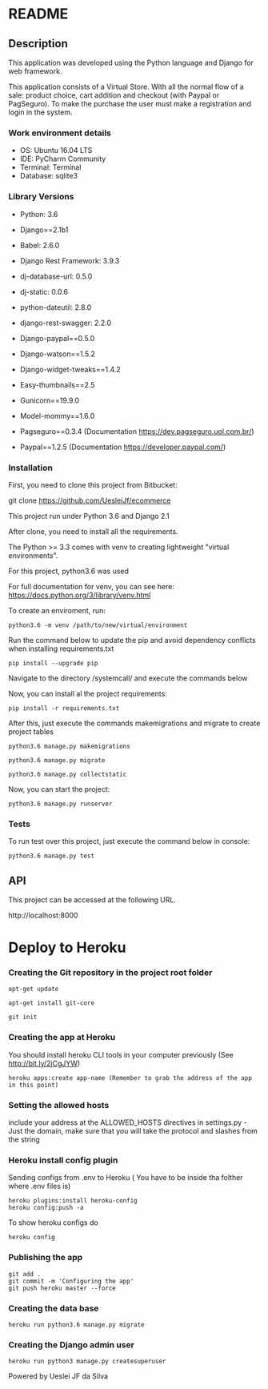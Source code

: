 # README

## Description

This application was developed using the Python language and Django for web framework.

This application consists of a Virtual Store. With all the normal flow of a sale: product choice, cart addition and checkout (with Paypal or PagSeguro).
To make the purchase the user must make a registration and login in the system.

### Work environment details

* OS: Ubuntu 16.04 LTS
* IDE: PyCharm Community
* Terminal: Terminal
* Database: sqlite3

### Library Versions

* Python:   3.6
* Django==2.1b1
* Babel: 2.6.0
* Django Rest Framework: 3.9.3
* dj-database-url: 0.5.0
* dj-static: 0.0.6
* python-dateutil: 2.8.0
* django-rest-swagger: 2.2.0
* Django-paypal==0.5.0
* Django-watson==1.5.2
* Django-widget-tweaks==1.4.2
* Easy-thumbnails==2.5
* Gunicorn==19.9.0
* Model-mommy==1.6.0

* Pagseguro==0.3.4 (Documentation https://dev.pagseguro.uol.com.br/)
* Paypal==1.2.5 (Documentation https://developer.paypal.com/)

### Installation

First, you need to clone this project from Bitbucket:

git clone https://github.com/UesleiJf/ecommerce

This project run under Python 3.6 and Django 2.1

After clone, you need to install all the requirements. 

The Python >= 3.3 comes with venv to creating lightweight "virtual environments".

For this project, python3.6 was used

For full documentation for venv, you can see here:
https://docs.python.org/3/library/venv.html

To create an enviroment, run:

    python3.6 -m venv /path/to/new/virtual/environment

Run the command below to update the pip and avoid dependency conflicts when installing requirements.txt

    pip install --upgrade pip

Navigate to the directory /systemcall/ and execute the commands below

Now, you can install al the project requirements:

    pip install -r requirements.txt

After this, just execute the commands makemigrations and migrate to create project tables

    python3.6 manage.py makemigrations

    python3.6 manage.py migrate

    python3.6 manage.py collectstatic

Now, you can start the project:

    python3.6 manage.py runserver

### Tests

To run test over this project, just execute the command below in console:

    python3.6 manage.py test

## API

This project can be accessed at the following URL.

http://localhost:8000

# Deploy to Heroku

### Creating the Git repository in the project root folder

    apt-get update
    
    apt-get install git-core
    
    git init
    
### Creating the app at Heroku

You should install heroku CLI tools in your computer previously (See http://bit.ly/2jCgJYW)

    heroku apps:create app-name (Remember to grab the address of the app in this point)

### Setting the allowed hosts

include your address at the ALLOWED_HOSTS directives in settings.py - 
Just the domain, make sure that you will take the protocol and slashes from the string

### Heroku install config plugin

Sending configs from .env to Heroku ( You have to be inside tha folther where .env files is)

    heroku plugins:install heroku-config
    heroku config:push -a

To show heroku configs do

    heroku config
    
### Publishing the app

    git add .
    git commit -m 'Configuring the app'
    git push heroku master --force
    
### Creating the data base

    heroku run python3.6 manage.py migrate
    
### Creating the Django admin user

    heroku run python3 manage.py createsuperuser
   
Powered by Ueslei JF da Silva
